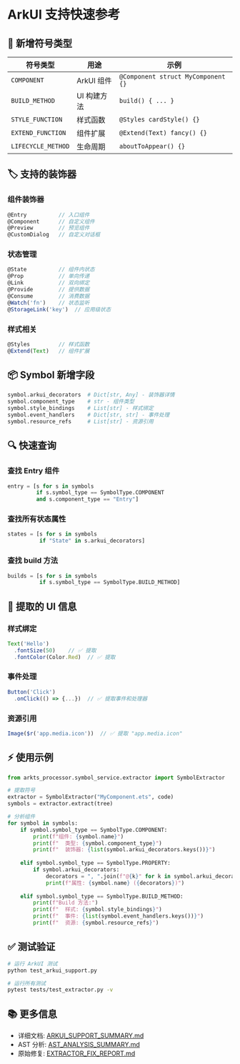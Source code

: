 # ArkUI 支持快速参考

## 🎯 新增符号类型

| 符号类型 | 用途 | 示例 |
|---------|------|------|
| `COMPONENT` | ArkUI 组件 | `@Component struct MyComponent {}` |
| `BUILD_METHOD` | UI 构建方法 | `build() { ... }` |
| `STYLE_FUNCTION` | 样式函数 | `@Styles cardStyle() {}` |
| `EXTEND_FUNCTION` | 组件扩展 | `@Extend(Text) fancy() {}` |
| `LIFECYCLE_METHOD` | 生命周期 | `aboutToAppear() {}` |

## 🏷️ 支持的装饰器

### 组件装饰器
```typescript
@Entry          // 入口组件
@Component      // 自定义组件
@Preview        // 预览组件
@CustomDialog   // 自定义对话框
```

### 状态管理
```typescript
@State          // 组件内状态
@Prop           // 单向传递
@Link           // 双向绑定
@Provide        // 提供数据
@Consume        // 消费数据
@Watch('fn')    // 状态监听
@StorageLink('key')  // 应用级状态
```

### 样式相关
```typescript
@Styles         // 样式函数
@Extend(Text)   // 组件扩展
```

## 📦 Symbol 新增字段

```python
symbol.arkui_decorators  # Dict[str, Any] - 装饰器详情
symbol.component_type    # str - 组件类型
symbol.style_bindings    # List[str] - 样式绑定
symbol.event_handlers    # Dict[str, str] - 事件处理
symbol.resource_refs     # List[str] - 资源引用
```

## 🔍 快速查询

### 查找 Entry 组件
```python
entry = [s for s in symbols 
         if s.symbol_type == SymbolType.COMPONENT 
         and s.component_type == "Entry"]
```

### 查找所有状态属性
```python
states = [s for s in symbols 
          if "State" in s.arkui_decorators]
```

### 查找 build 方法
```python
builds = [s for s in symbols 
          if s.symbol_type == SymbolType.BUILD_METHOD]
```

## 🎨 提取的 UI 信息

### 样式绑定
```typescript
Text('Hello')
  .fontSize(50)    // ✅ 提取
  .fontColor(Color.Red)  // ✅ 提取
```

### 事件处理
```typescript
Button('Click')
  .onClick(() => {...})  // ✅ 提取事件和处理器
```

### 资源引用
```typescript
Image($r('app.media.icon'))  // ✅ 提取 "app.media.icon"
```

## ⚡ 使用示例

```python
from arkts_processor.symbol_service.extractor import SymbolExtractor

# 提取符号
extractor = SymbolExtractor("MyComponent.ets", code)
symbols = extractor.extract(tree)

# 分析组件
for symbol in symbols:
    if symbol.symbol_type == SymbolType.COMPONENT:
        print(f"组件: {symbol.name}")
        print(f"  类型: {symbol.component_type}")
        print(f"  装饰器: {list(symbol.arkui_decorators.keys())}")
    
    elif symbol.symbol_type == SymbolType.PROPERTY:
        if symbol.arkui_decorators:
            decorators = ", ".join(f"@{k}" for k in symbol.arkui_decorators.keys())
            print(f"属性: {symbol.name} ({decorators})")
    
    elif symbol.symbol_type == SymbolType.BUILD_METHOD:
        print(f"Build 方法:")
        print(f"  样式: {symbol.style_bindings}")
        print(f"  事件: {list(symbol.event_handlers.keys())}")
        print(f"  资源: {symbol.resource_refs}")
```

## ✅ 测试验证

```bash
# 运行 ArkUI 测试
python test_arkui_support.py

# 运行所有测试
pytest tests/test_extractor.py -v
```

## 📚 更多信息

- 详细文档: [ARKUI_SUPPORT_SUMMARY.md](ARKUI_SUPPORT_SUMMARY.md)
- AST 分析: [AST_ANALYSIS_SUMMARY.md](AST_ANALYSIS_SUMMARY.md)
- 原始修复: [EXTRACTOR_FIX_REPORT.md](EXTRACTOR_FIX_REPORT.md)
